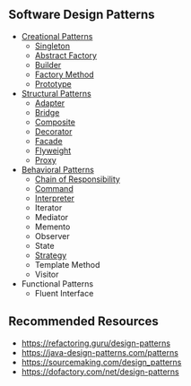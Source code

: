 ## Software Design Patterns
- [Creational Patterns](https://medium.com/@murat-cakmak/list/creational-patterns-9ce60129857f)
  - [Singleton](https://medium.com/@murat-cakmak/singleton-design-pattern-kod-%C3%B6rne%C4%9Fiyle-shortly-1f4d03c928f7)
  - [Abstract Factory](https://medium.com/@murat-cakmak/abstract-factory-design-kod-%C3%B6rne%C4%9Fiyle-6fd2253e57dd)
  - [Builder](https://medium.com/@murat-cakmak/builder-design-pattern-kod-%C3%B6rne%C4%9Fiyle-178c8f854dad)
  - [Factory Method](https://medium.com/@murat-cakmak/factory-design-pattern-kod-%C3%B6rne%C4%9Fiyle-shortly-5c30e226283b)
  - [Prototype](https://medium.com/@murat-cakmak/prototype-design-pattern-kod-%C3%B6rne%C4%9Fiyle-7ecd54ae52eb)
- [Structural Patterns](https://medium.com/@murat-cakmak/list/structural-patterns-29dbabd99565)
  - [Adapter](https://medium.com/@murat-cakmak/adapter-design-pattern-kod-%C3%B6rne%C4%9Fiyle-f1c49c1ae4f1) 
  - [Bridge](https://medium.com/@murat-cakmak/bridge-design-pattern-kod-%C3%B6rne%C4%9Fiyle-51971cf0d173)
  - [Composite](https://medium.com/@murat-cakmak/composite-design-pattern-kod-%C3%B6rne%C4%9Fiyle-bdc7d9220e6f)
  - [Decorator](https://medium.com/@murat-cakmak/decorator-design-pattern-kod-%C3%B6rne%C4%9Fiyle-5373c518d36b)
  - [Facade](https://medium.com/@murat-cakmak/facade-design-pattern-kod-%C3%B6rne%C4%9Fiyle-shortly-92ed2dcbeb00) 
  - [Flyweight](https://medium.com/@murat-cakmak/flyweight-design-pattern-kod-%C3%B6rne%C4%9Fiyle-a5c7f2fd0bb6)
  - [Proxy](https://medium.com/@murat-cakmak/proxy-design-pattern-kod-%C3%B6rne%C4%9Fiyle-a882dfb2d02)
- [Behavioral Patterns](https://medium.com/@murat-cakmak/list/behavioral-patterns-d9beaa49d7f6)
  - [Chain of Responsibility](https://medium.com/@murat-cakmak/chain-of-responsibility-design-pattern-kod-%C3%B6rne%C4%9Fiyle-69b976282cd6)
  - [Command](https://medium.com/@murat-cakmak/command-design-pattern-kod-%C3%B6rne%C4%9Fiyle-b3ba61b69154)
  - [Interpreter](https://medium.com/@murat-cakmak/interpreter-design-pattern-kod-%C3%B6rne%C4%9Fiyle-4cf6e3a51c34)
  - Iterator
  - Mediator
  - Memento
  - Observer
  - State
  - [Strategy](https://medium.com/@murat-cakmak/strategy-design-pattern-kod-%C3%B6rne%C4%9Fiyle-7f6d34c60203)
  - Template Method
  - Visitor
- Functional Patterns
  - Fluent Interface

## Recommended Resources
- https://refactoring.guru/design-patterns
- https://java-design-patterns.com/patterns
- https://sourcemaking.com/design_patterns
- https://dofactory.com/net/design-patterns




